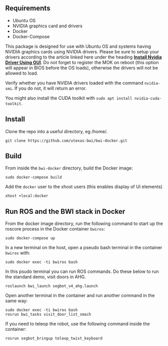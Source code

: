 
## Requirements

- Ubuntu OS
- NVIDIA graphics card and drivers
- Docker
- Docker-Compose

This package is designed for use with Ubuntu OS and systems having NVIDIA graphics cards using NVIDIA drivers.  Please be sure to setup your drivers according to the article linked here under the heading [**Install Nvidia Driver Using GUI**](https://phoenixnap.com/kb/install-nvidia-drivers-ubuntu).  Do not forget to register the MOK on reboot (this option will appear in BIOS before the OS loads), otherwise the drivers will not be allowed to load.

Verify whether you have NVIDIA drivers loaded with the command `nvidia-smi`.  If you do not, it will return an error.

You might also install the CUDA toolkit with `sudo apt install nvidia-cuda-toolkit`.

## Install

Clone the repo into a useful directory, eg /home/<user>.
```
git clone https://github.com/utexas-bwi/bwi-docker.git
```

## Build

From inside the `bwi-docker` directory, build the Docker image:
```
sudo docker-compose build
```

Add the `docker` user to the xhost users (this enables display of UI elements)
```
xhost +local:docker
```

## Run ROS and the BWI stack in Docker

From the docker image directory, run the following command to start up the roscore process in the Docker container `bwiros`:
```
sudo docker-compose up
```

In a new terminal on the host, open a pseudo bash terminal in the container `bwiros` with:
```
sudo docker exec -ti bwiros bash
```

In this psudo terminal you can run ROS commands.  Do these below to run the standard demo, visit doors in AHG.
```
roslaunch bwi_launch segbot_v4_ahg.launch
```

Open another terminal in the container and run another command in the same way:

```
sudo docker exec -ti bwiros bash
rosrun bwi_tasks visit_door_list_smach
```

If you need to teleop the robot, use the following command inside the container:
```
rosrun segbot_bringup teleop_twist_keyboard
```
